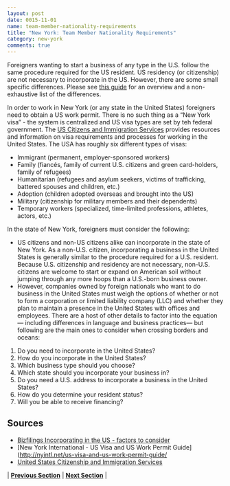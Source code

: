 ```yaml
---
layout: post
date: 0015-11-01
name: team-member-nationality-requirements
title: "New York: Team Member Nationality Requirements"
category: new-york
comments: true
---
```


Foreigners wanting to start a business of any type in the U.S. follow the same procedure required for the US resident. US residency (or citizenship) are not necessary to incorporate in the US. However, there are some small specific differences. Please see [this guide](https://mollaeilaw.com/start-us-business/) for an overview and a non-exhaustive list of the differences.

In order to work in New York (or any state in the United States) foreigners need to obtain a US work permit. There is no such thing as a “New York visa” - the system is centralized and US visa types are set by teh federal government. The [US Citizens and Immigration Services](https://www.uscis.gov/) provides resources and information on visa requirements and processes for working in the United States. The USA has roughly six different types of visas:
- Immigrant (permanent, employer-sponsored workers)
- Family (fiancés, family of current U.S. citizens and green card-holders, family of refugees)
- Humanitarian (refugees and asylum seekers, victims of trafficking, battered spouses and children, etc.)
- Adoption (children adopted overseas and brought into the US)
- Military (citizenship for military members and their dependents)
- Temporary workers (specialized, time-limited professions, athletes, actors, etc.)

In the state of New York, foreigners must consider the following: 
- US citizens and non-US citizens alike can incorporate in the state of New York. As a non-U.S. citizen, incorporating a business in the United States is generally similar to the procedure required for a U.S. resident. Because U.S. citizenship and residency are not necessary, non-U.S. citizens are welcome to start or expand on American soil without jumping through any more hoops than a U.S.-born business owner.
- However, companies owned by foreign nationals who want to do business in the United States must weigh the options of whether or not to form a corporation or limited liability company (LLC) and whether they plan to maintain a presence in the United States with offices and employees. There are a host of other details to factor into the equation — including differences in language and business practices— but following are the main ones to consider when crossing borders and oceans:

1. Do you need to incorporate in the United States?
2. How do you incorporate in the United States?
3. Which business type should you choose?
4. Which state should you incorporate your business in?
5. Do you need a U.S. address to incorporate a business in the United States?
6. How do you determine your resident status?
7. Will you be able to receive financing?

Sources
------ 
- [Bizfilings Incorporating in the US - factors to consider](https://www.bizfilings.com/toolkit/research-topics/incorporating-your-business/incorporating-in-the-u-s---factors-to-consider)
- [New York International - US Visa and US Work Permit Guide](http://nyintl.net/us-visa-and-us-work-permit-guide/
- [United States Citizenship and Immigration Services](https://www.uscis.gov/)

| **[Previous Section](https://mimush.github.io/CryptoWikiTest.github.io//new-york/new-york-registry-requirements.html)** | **[Next Section](https://mimush.github.io/CryptoWikiTest.github.io//new-york/new-york-tax-and-auditing-requirements.html)** |




